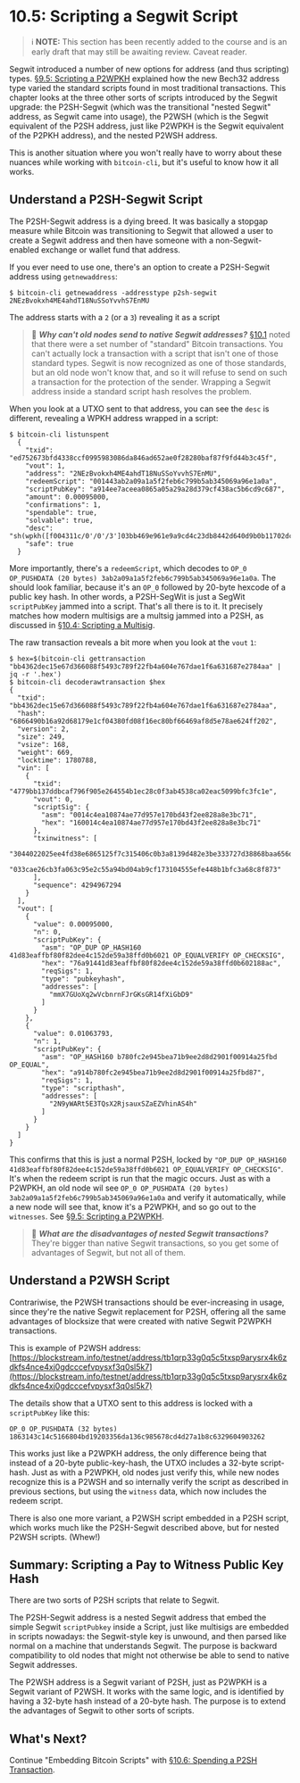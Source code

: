 # 10.5: Scripting a Segwit Script

> :information_source: **NOTE:** This section has been recently added to the course and is an early draft that may still be awaiting review. Caveat reader.

Segwit introduced a number of new options for address (and thus scripting) types. [§9.5: Scripting a P2WPKH](09_5_Scripting_a_P2WPKH.md) explained how the new Bech32 address type varied the standard scripts found in most traditional transactions. This chapter looks at the three other sorts of scripts introduced by the Segwit upgrade: the P2SH-Segwit (which was the transitional "nested Segwit" address, as Segwit came into usage), the P2WSH (which is the Segwit equivalent of the P2SH address, just like P2WPKH is the Segwit equivalent of the P2PKH address), and the nested P2WSH address.

This is another situation where you won't really have to worry about these nuances while working with `bitcoin-cli`, but it's useful to know how it all works.

## Understand a P2SH-Segwit Script

The P2SH-Segwit address is a dying breed. It was basically a stopgap measure while Bitcoin was transitioning to Segwit that allowed a user to create a Segwit address and then have someone with a non-Segwit-enabled exchange or wallet fund that address. 

If you ever need to use one, there's an option to create a P2SH-Segwit address using `getnewaddress`:
```
$ bitcoin-cli getnewaddress -addresstype p2sh-segwit
2NEzBvokxh4ME4ahdT18NuSSoYvvhS7EnMU
```
The address starts with a `2` (or a `3`) revealing it as a script

> :book: ***Why can't old nodes send to native Segwit addresses?*** [§10.1](10_1_Understanding_the_Foundation_of_P2SH.md) noted that there were a set number of "standard" Bitcoin transactions. You can't actually lock a transaction with a script that isn't one of those standard types. Segwit is now recognized as one of those standards, but an old node won't know that, and so it will refuse to send on such a transaction for the protection of the sender. Wrapping a Segwit address inside a standard script hash resolves the problem.

When you look at a UTXO sent to that address, you can see the `desc` is different, revealing a WPKH address wrapped in a script:
```
$ bitcoin-cli listunspent
  {
    "txid": "ed752673bfd4338ccf0995983086da846ad652ae0f28280baf87f9fd44b3c45f",
    "vout": 1,
    "address": "2NEzBvokxh4ME4ahdT18NuSSoYvvhS7EnMU",
    "redeemScript": "001443ab2a09a1a5f2feb6c799b5ab345069a96e1a0a",
    "scriptPubKey": "a914ee7aceea0865a05a29a28d379cf438ac5b6cd9c687",
    "amount": 0.00095000,
    "confirmations": 1,
    "spendable": true,
    "solvable": true,
    "desc": "sh(wpkh([f004311c/0'/0'/3']03bb469e961e9a9cd4c23db8442d640d9b0b11702dc0126462ac9eb88b64a4dd48))#p29e839h",
    "safe": true
  }
```
More importantly, there's a `redeemScript`, which decodes to `OP_0 OP_PUSHDATA (20 bytes) 3ab2a09a1a5f2feb6c799b5ab345069a96e1a0a`. The should look familiar, because it's an `OP_0` followed by 20-byte hexcode of a public key hash. In other words, a P2SH-SegWit is just a SegWit `scriptPubKey` jammed into a script. That's all there is to it. It precisely matches how modern multisigs are a multsig jammed into a P2SH, as discussed in [§10.4: Scripting a Multisig](10_4_Scripting_a_Multisig.md).

The raw transaction reveals a bit more when you look at the `vout` `1`:
```
$ hex=$(bitcoin-cli gettransaction "bb4362dec15e67d366088f5493c789f22fb4a604e767dae1f6a631687e2784aa" | jq -r '.hex')
$ bitcoin-cli decoderawtransaction $hex
{
  "txid": "bb4362dec15e67d366088f5493c789f22fb4a604e767dae1f6a631687e2784aa",
  "hash": "6866490b16a92d68179e1cf04380fd08f16ec80bf66469af8d5e78ae624ff202",
  "version": 2,
  "size": 249,
  "vsize": 168,
  "weight": 669,
  "locktime": 1780788,
  "vin": [
    {
      "txid": "4779bb137ddbcaf796f905e264554b1ec28c0f3ab4538ca02eac5099bfc3fc1e",
      "vout": 0,
      "scriptSig": {
        "asm": "0014c4ea10874ae77d957e170bd43f2ee828a8e3bc71",
        "hex": "160014c4ea10874ae77d957e170bd43f2ee828a8e3bc71"
      },
      "txinwitness": [
        "3044022025ee4fd38e6865125f7c315406c0b3a8139d482e3be333727d38868baa656d3d02204b35d9b5812cb85894541da611d5cec14c374ae7a7b8ba14bb44495747b5715301",
        "033cae26cb3fa063c95e2c55a94bd04ab9cf173104555efe448b1bfc3a68c8f873"
      ],
      "sequence": 4294967294
    }
  ],
  "vout": [
    {
      "value": 0.00095000,
      "n": 0,
      "scriptPubKey": {
        "asm": "OP_DUP OP_HASH160 41d83eaffbf80f82dee4c152de59a38ffd0b6021 OP_EQUALVERIFY OP_CHECKSIG",
        "hex": "76a91441d83eaffbf80f82dee4c152de59a38ffd0b602188ac",
        "reqSigs": 1,
        "type": "pubkeyhash",
        "addresses": [
          "mmX7GUoXq2wVcbnrnFJrGKsGR14fXiGbD9"
        ]
      }
    },
    {
      "value": 0.01063793,
      "n": 1,
      "scriptPubKey": {
        "asm": "OP_HASH160 b780fc2e945bea71b9ee2d8d2901f00914a25fbd OP_EQUAL",
        "hex": "a914b780fc2e945bea71b9ee2d8d2901f00914a25fbd87",
        "reqSigs": 1,
        "type": "scripthash",
        "addresses": [
          "2N9yWARt5E3TQsX2RjsauxSZaEZVhinAS4h"
        ]
      }
    }
  ]
}
```
This confirms that this is just a normal P2SH, locked by `"OP_DUP OP_HASH160 41d83eaffbf80f82dee4c152de59a38ffd0b6021 OP_EQUALVERIFY OP_CHECKSIG"`. It's when the redeem script is run that the magic occurs. Just as with a P2WPKH, an old node wil see `OP_0 OP_PUSHDATA (20 bytes) 3ab2a09a1a5f2feb6c799b5ab345069a96e1a0a` and verify it automatically, while a new node will see that, know it's a P2WPKH, and so go out to the `witnesses`. See [§9.5: Scripting a P2WPKH](09_5_Scripting_a_P2WPKH.md).

> :book: ***What are the disadvantages of nested Segwit transactions?*** They're bigger than native Segwit transactions, so you get some of advantages of Segwit, but not all of them.

## Understand a P2WSH Script

Contrariwise, the P2WSH transactions should be ever-increasing in usage, since they're the native Segwit replacement for P2SH, offering all the same advantages of blocksize that were created with native Segwit P2WPKH transactions.

This is example of P2WSH address:
[https://blockstream.info/testnet/address/tb1qrp33g0q5c5txsp9arysrx4k6zdkfs4nce4xj0gdcccefvpysxf3q0sl5k7](https://blockstream.info/testnet/address/tb1qrp33g0q5c5txsp9arysrx4k6zdkfs4nce4xj0gdcccefvpysxf3q0sl5k7)

The details show that a UTXO sent to this address is locked with a `scriptPubKey` like this:
```
OP_0 OP_PUSHDATA (32 bytes) 1863143c14c5166804bd19203356da136c985678cd4d27a1b8c6329604903262
```
This works just like a P2WPKH address, the only difference being that instead of a 20-byte public-key-hash, the UTXO includes a 32-byte script-hash. Just as with a P2WPKH, old nodes just verify this, while new nodes recognize this is a P2WSH and so internally verify the script as described in previous sections, but using the `witness` data, which now includes the redeem script.

There is also one more variant, a P2WSH script embedded in a P2SH script, which works much like the P2SH-Segwit described above, but for nested P2WSH scripts. (Whew!)

## Summary: Scripting a Pay to Witness Public Key Hash

There are two sorts of P2SH scripts that relate to Segwit. 

The P2SH-Segwit address is a nested Segwit address that embed the simple Segwit `scriptPubkey` inside a Script, just like multisigs are embedded in scripts nowadays: the Segwit-style key is unwound, and then parsed like normal on a machine that understands Segwit. The purpose is backward compatibility to old nodes that might not otherwise be able to send to native Segwit addresses.

The P2WSH address is a Segwit variant of P2SH, just as P2WPKH is a Segwit variant of P2WSH. It works with the same logic, and is identified by having a 32-byte hash instead of a 20-byte hash. The purpose is to extend the advantages of Segwit to other sorts of scripts.

## What's Next?

Continue "Embedding Bitcoin Scripts" with [§10.6: Spending a P2SH Transaction](10_6_Spending_a_P2SH_Transaction.md).
